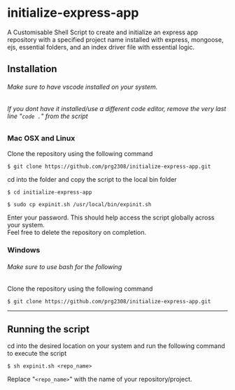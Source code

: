 # initialize-express-app
A Customisable Shell Script to create and initialize an express app repository with a specified project name installed with express, mongoose, ejs, essential folders, and an index driver file with essential logic.  

## Installation
###### Make sure to have vscode installed on your system.
###### If you dont have it installed/use a different code editor, remove the very last line "```code .```" from the script

### Mac OSX and Linux

 Clone the repository using the following command
```
$ git clone https://github.com/prg2308/initialize-express-app.git
```
cd into the folder and copy the script to the local bin folder
```
$ cd initialize-express-app
```
```
$ sudo cp expinit.sh /usr/local/bin/expinit.sh
```
Enter your password.
This should help access the script globally across your system.
<br>
Feel free to delete the repository on completion.

### Windows
###### Make sure to use bash for the following

Clone the repository using the following command
```
$ git clone https://github.com/prg2308/initialize-express-app.git
```

--------------------------------

## Running the script
cd into the desired location on your system and run the following command to execute the script
```
$ sh expinit.sh <repo_name>
```
Replace "```<repo_name>```" with the name of your repository/project.
